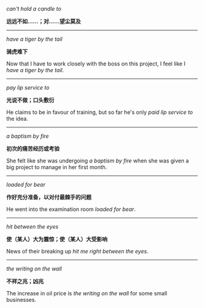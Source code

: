 _can't hold a candle to_

__远远不如……；对……望尘莫及__
___
_have a tiger by the tail_

__骑虎难下__

Now that I have to work closely with the boss on this project, I feel like I _have a tiger by the tail_.
___
_pay lip service to_

__光说不做；口头敷衍__

He claims to be in favour of training, but so far he's only _paid lip service to_ the idea.
___
_a baptism by fire_

__初次的痛苦经历或考验__

She felt like she was undergoing _a baptism by fire_ when she was given a big project to manage in her first month.
___
_loaded for bear_

__作好充分准备，以对付最棘手的问题__

He went into the examination room _loaded for bear_.
___
_hit between the eyes_

__使（某人）大为震惊；使（某人）大受影响__

News of their breaking up _hit me right between the eyes_.
___
_the writing on the wall_

__不祥之兆；凶兆__

The increase in oil price is _the writing on the wall_ for some small businesses.
